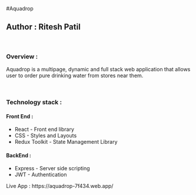 #A q u a d r o p 

<h2>Author : Ritesh Patil</h2>
<br />

<h3>Overview : </h3>
<p>Aquadrop is a multipage, dynamic and full stack web application that allows user to order pure drinking water from stores near them.</p>
<br/>
<h3>Technology stack : </h3>
<h4><b>Front End : </b></h4>
<ul>
  <li>React - Front end library</li>
  <li>CSS - Styles and Layouts</li>
  <li>Redux Toolkit - State Management Library</li>
</ul>
<h4><b>BackEnd :</b></h4>
<ul>
  <li>Express - Server side scripting</li>
  <li>JWT - Authentication</li>
</ul>
 
<p>Live App : <a>https://aquadrop-7f434.web.app/</a></p>
